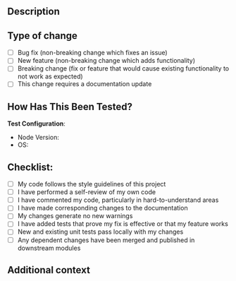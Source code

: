 ## Description
<!-- 
Please include a summary of the change and which issue is fixed. Please also include relevant motivation and context. List any dependencies that are required for this change.

Fixes # (issue) 
-->

## Type of change

<!-- Please check options that are elevant. -->

- [ ] Bug fix (non-breaking change which fixes an issue)
- [ ] New feature (non-breaking change which adds functionality)
- [ ] Breaking change (fix or feature that would cause existing functionality to not work as expected)
- [ ] This change requires a documentation update

## How Has This Been Tested?

<!-- 
Please describe the tests that you ran to verify your changes. Provide instructions so we can reproduce. Please also list any relevant details for your test configuration.

- [ ] Test A
- [ ] Test B 
-->

**Test Configuration**:
* Node Version:
* OS:

## Checklist:

- [ ] My code follows the style guidelines of this project
- [ ] I have performed a self-review of my own code
- [ ] I have commented my code, particularly in hard-to-understand areas
- [ ] I have made corresponding changes to the documentation
- [ ] My changes generate no new warnings
- [ ] I have added tests that prove my fix is effective or that my feature works
- [ ] New and existing unit tests pass locally with my changes
- [ ] Any dependent changes have been merged and published in downstream modules

## Additional context

<!-- Add any other context or screenshots about the pull request here. -->
